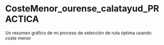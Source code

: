# CosteMenor_ourense_calatayud_PRACTICA
 Un resumen gráfico de mi proceso de selección de ruta óptima usando coste menor
